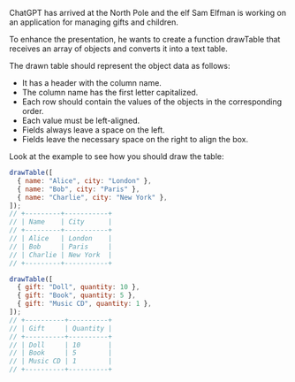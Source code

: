 ChatGPT has arrived at the North Pole and the elf Sam Elfman is working on an application for managing gifts and children.

To enhance the presentation, he wants to create a function drawTable that receives an array of objects and converts it into a text table.

The drawn table should represent the object data as follows:

- It has a header with the column name.
- The column name has the first letter capitalized.
- Each row should contain the values of the objects in the corresponding order.
- Each value must be left-aligned.
- Fields always leave a space on the left.
- Fields leave the necessary space on the right to align the box.

Look at the example to see how you should draw the table:

```js
drawTable([
  { name: "Alice", city: "London" },
  { name: "Bob", city: "Paris" },
  { name: "Charlie", city: "New York" },
]);
// +---------+-----------+
// | Name    | City      |
// +---------+-----------+
// | Alice   | London    |
// | Bob     | Paris     |
// | Charlie | New York  |
// +---------+-----------+

drawTable([
  { gift: "Doll", quantity: 10 },
  { gift: "Book", quantity: 5 },
  { gift: "Music CD", quantity: 1 },
]);
// +----------+----------+
// | Gift     | Quantity |
// +----------+----------+
// | Doll     | 10       |
// | Book     | 5        |
// | Music CD | 1        |
// +----------+----------+
```
